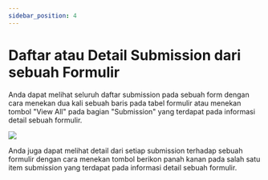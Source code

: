 ```yaml
---
sidebar_position: 4
---
```


# Daftar atau Detail Submission dari sebuah Formulir

Anda dapat melihat seluruh daftar submission pada sebuah form dengan cara menekan dua kali sebuah baris pada tabel formulir atau menekan tombol "View All" pada bagian "Submission" yang terdapat pada informasi detail sebuah formulir.

![](/img/screenshots/website-application-usage/home-page/detail-and-submission-list-of-a-form/detail-and-submission-list-of-a-form-1.png)

Anda juga dapat melihat detail dari setiap submission terhadap sebuah formulir dengan cara menekan tombol berikon panah kanan pada salah satu item submission yang terdapat pada informasi detail sebuah formulir.